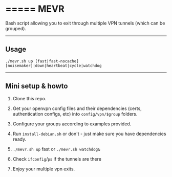 =====
MEVR
=====

Bash script allowing you to exit through multiple VPN tunnels (which can be grouped).

------
Usage
------

```./mevr.sh up [fast|fast-nocache] [noisemaker]|down|heartbeat|cycle|watchdog```

----------------
Mini setup & howto
----------------

1. Clone this repo.

2. Get your openvpn config files and their dependencies (certs, authentication configs, etc) into `config/vpn/$group` folders.

3. Configure your groups according to examples provided.

4. Run `install-debian.sh` or don't - just make sure you have dependencies ready.

5. `./mevr.sh up` fast or `./mevr.sh watchdog&`

6. Check `ifconfig`/`ps` if the tunnels are there

7. Enjoy your multiple vpn exits.
